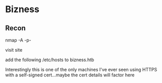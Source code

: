 # Bizness

## Recon

nmap -A -p- <machine ip>

visit site

add the following /etc/hosts to 
<machine ip> bizness.htb

Interestingly this is one of the only machines I've ever seen using HTTPS with a self-signed cert...maybe the cert details will factor here

